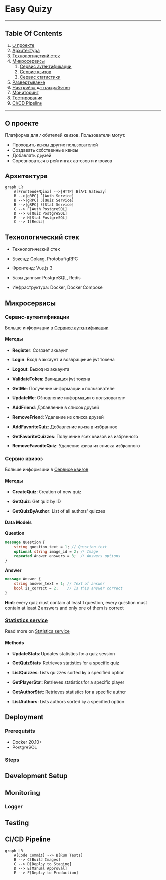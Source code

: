 # Easy Quizy

---
## Table Of Contents


1. [О проекте](#о-проекте)
2. [Архитектура](#архитектура)
3. [Технологический стек](#технологический-стек)
4. [Микросервисы](#микросервисы)
   1. [Сервис аутентификации](#сервис-аутентификации)
   2. [Сервис квизов](#сервис-квизов)
   3. [Сервис статистики](#сервис-статистики)
5. [Развертывание](#развертывание)
6. [Настройка для разработки](#настройка-для-разработки)
7. [Мониторинг](#мониторинг)
8. [Тестирование](#тестирование)
9. [CI/CD Pipeline](#cicd-pipeline)

---
## О проекте

Платформа для любителей квизов. Пользователи могут:
- Проходить квизы других пользователей
- Создавать собственные квизы
- Добавлять друзей
- Соревноваться в рейтингах авторов и игроков

## Архитектура

```mermaid
graph LR
    A[Frontend+Nginx] -->|HTTP| B[API Gateway]
    B -->|gRPC| C[Auth Service]
    B -->|gRPC| D[Quiz Service]
    B -->|gRPC| E[Stat Service]
    C --> F[Auth PostgreSQL]
    D --> G[Quiz PostgreSQL]
    E --> H[Stat PostgreSQL]
    C --> I[Redis]
```

## Технологический стек

- Технологический стек
- Бэкенд: Golang, Protobuf/gRPC

- Фронтенд: Vue.js 3

- Базы данных: PostgreSQL, Redis

- Инфраструктура: Docker, Docker Compose

## Микросервисы

### Сервис-аутентификации

Больше информации в [Сервисе аутентификации](/auth_service/README.md)

#### Методы

- **Register**: Создает аккаунт

- **Login**: Вход в аккаунт и возвращение jwt токена

- **Logout**: Выход из аккаунта

- **ValidateToken**: Валидация jwt токена

- **GetMe**: Получение информации о пользователе

- **UpdateMe**: Обновление информации о пользователе

- **AddFriend**: Добавление в список друзей

- **RemoveFriend**: Удаление из списка друзей

- **AddFavoriteQuiz**: Добавление квиза в избранное

- **GetFavoriteQuizzes**: Получение всех квизов из избранного

- **RemoveFavoriteQuiz**: Удаление квиза из списка избранного

### Сервис квизов

Больше информации в [Сервисе квизов](/quiz_service/README.md)

#### Методы

- **CreateQuiz**: Creation of new quiz

- **GetQuiz**: Get quiz by ID

- **GetQuizByAuthor**: List of all authors' quizzes 

#### Data Models 

**Question**
```protobuf
message Question {
    string question_text = 1; // Question text
    optional string image_id = 2; // Image
    repeated Answer answers = 3;  // Answers options
}
```
**Answer**
```protobuf
message Answer {
    string answer_text = 1; // Text of answer
    bool is_correct = 2;    // Is this answer correct
}
```
**Hint**: every quiz must contain at least 1 question, every question must contain at least 2 answers and only one of them is correct.


### [Statistics service]("https://gitlab.crja72.ru/golang/2025/spring/course/projects/go14/easy-quizy/-/blob/main/stat_service/README.md")

Read more on [Statistics service](stat_service/README.md)

#### Methods
- **UpdateStats**: Updates statistics for a quiz session
  
- **GetQuizStats**: Retrieves statistics for a specific quiz
  
- **ListQuizzes**: Lists quizzes sorted by a specified option
  
- **GetPlayerStat**: Retrieves statistics for a specific player
   
- **GetAuthorStat**: Retrieves statistics for a specific author

- **ListAuthors**: Lists authors sorted by a specified option
  
## Deployment

### Prerequisits
- Docker 20.10+
- PostgreSQL

### Steps

## Development Setup

## Monitoring

### Logger

## Testing

## CI/CD Pipeline

```mermaid
graph LR
    A[Code Commit] --> B[Run Tests]
    B --> C[Build Images]
    C --> D[Deploy to Staging]
    D --> E[Manual Approval]
    E --> F[Deploy to Production]
```
